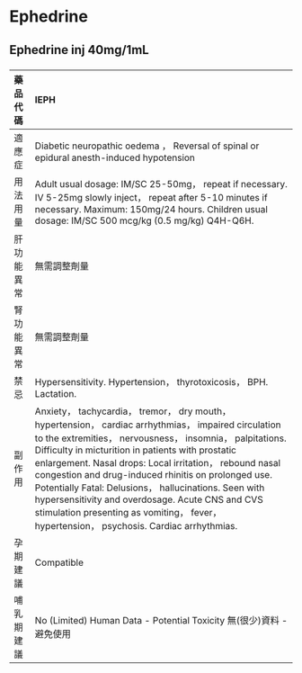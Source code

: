 # Ephedrine

## Ephedrine inj 40mg/1mL

##### 

| 藥品代碼   | IEPH                                                                                                                                                                                                                                                                                                                                                                                                                                                                                                                                              |
|:-----------|:--------------------------------------------------------------------------------------------------------------------------------------------------------------------------------------------------------------------------------------------------------------------------------------------------------------------------------------------------------------------------------------------------------------------------------------------------------------------------------------------------------------------------------------------------|
| 適應症     | Diabetic neuropathic oedema ， Reversal of spinal or epidural anesth-induced hypotension                                                                                                                                                                                                                                                                                                                                                                                                                                                          |
| 用法用量   | Adult usual dosage: IM/SC 25-50mg， repeat if necessary. IV 5-25mg slowly inject， repeat after 5-10 minutes if necessary. Maximum: 150mg/24 hours. Children usual dosage: IM/SC 500 mcg/kg (0.5 mg/kg) Q4H-Q6H.                                                                                                                                                                                                                                                                                                                                  |
| 肝功能異常 | 無需調整劑量                                                                                                                                                                                                                                                                                                                                                                                                                                                                                                                                      |
| 腎功能異常 | 無需調整劑量                                                                                                                                                                                                                                                                                                                                                                                                                                                                                                                                      |
| 禁忌       | Hypersensitivity. Hypertension， thyrotoxicosis， BPH. Lactation.                                                                                                                                                                                                                                                                                                                                                                                                                                                                                 |
| 副作用     | Anxiety， tachycardia， tremor， dry mouth， hypertension， cardiac arrhythmias， impaired circulation to the extremities， nervousness， insomnia， palpitations. Difficulty in micturition in patients with prostatic enlargement. Nasal drops: Local irritation， rebound nasal congestion and drug-induced rhinitis on prolonged use. Potentially Fatal: Delusions， hallucinations. Seen with hypersensitivity and overdosage. Acute CNS and CVS stimulation presenting as vomiting， fever， hypertension， psychosis. Cardiac arrhythmias. |
| 孕期建議   | Compatible                                                                                                                                                                                                                                                                                                                                                                                                                                                                                                                                        |
| 哺乳期建議 | No (Limited) Human Data - Potential Toxicity 無(很少)資料 - 避免使用                                                                                                                                                                                                                                                                                                                                                                                                                                                                              |

